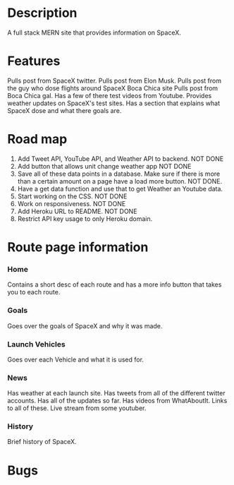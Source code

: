 # Description

A full stack MERN site that provides information on SpaceX.

# Features

Pulls post from SpaceX twitter.
Pulls post from Elon Musk.
Pulls post from the guy who dose flights around SpaceX Boca Chica site
Pulls post from Boca Chica gal.
Has a few of there test videos from Youtube.
Provides weather updates on SpaceX's test sites.
Has a section that explains what SpaceX dose and what there goals are.

# Road map

1.  Add Tweet API, YouTube API, and Weather API to backend. NOT DONE
2.  Add button that allows unit change weather app NOT DONE
3.  Save all of these data points in a database. Make sure if there is more than a certain amount on a page have a load more button. NOT DONE.
4.  Have a get data function and use that to get Weather an Youtube data.
5.  Start working on the CSS. NOT DONE
6.  Work on responsiveness. NOT DONE
7.  Add Heroku URL to README. NOT DONE
8.  Restrict API key usage to only Heroku domain.

# Route page information

### Home

Contains a short desc of each route and has a more info button that takes you to each route.

### Goals

Goes over the goals of SpaceX and why it was made.

### Launch Vehicles

Goes over each Vehicle and what it is used for.

### News

Has weather at each launch site. Has tweets from all of the different twitter accounts. Has all of the updates so far.
Has videos from WhatAboutIt. Links to all of these. Live stream from some youtuber.

### History

Brief history of SpaceX.

# Bugs
